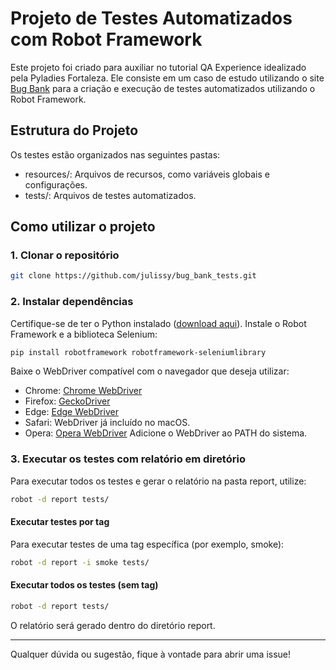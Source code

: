 # Projeto de Testes Automatizados com Robot Framework

Este projeto foi criado para auxiliar no tutorial QA Experience idealizado pela Pyladies Fortaleza. Ele consiste em um caso de estudo utilizando o site [Bug Bank](https://bugbank.netlify.app/) para a criação e execução de testes automatizados utilizando o Robot Framework.

## Estrutura do Projeto

Os testes estão organizados nas seguintes pastas:
- resources/: Arquivos de recursos, como variáveis globais e configurações.
- tests/: Arquivos de testes automatizados.

## Como utilizar o projeto

### 1. Clonar o repositório
```bash
git clone https://github.com/julissy/bug_bank_tests.git
```

### 2. Instalar dependências
Certifique-se de ter o Python instalado ([download aqui](https://www.python.org/downloads/)).
Instale o Robot Framework e a biblioteca Selenium:
```bash
pip install robotframework robotframework-seleniumlibrary
```

Baixe o WebDriver compatível com o navegador que deseja utilizar:
- Chrome: [Chrome WebDriver](https://sites.google.com/a/chromium.org/chromedriver/downloads)
- Firefox: [GeckoDriver](https://github.com/mozilla/geckodriver/releases)
- Edge: [Edge WebDriver](https://developer.microsoft.com/en-us/microsoft-edge/tools/webdriver/)
- Safari: WebDriver já incluído no macOS.
- Opera: [Opera WebDriver](https://github.com/operasoftware/operachromiumdriver/releases)
Adicione o WebDriver ao PATH do sistema.

### 3. Executar os testes com relatório em diretório
Para executar todos os testes e gerar o relatório na pasta report, utilize:
```bash
robot -d report tests/
```

#### Executar testes por tag
Para executar testes de uma tag específica (por exemplo, smoke):
```bash
robot -d report -i smoke tests/
```

#### Executar todos os testes (sem tag)
```bash
robot -d report tests/
```
O relatório será gerado dentro do diretório report.

---

Qualquer dúvida ou sugestão, fique à vontade para abrir uma issue!